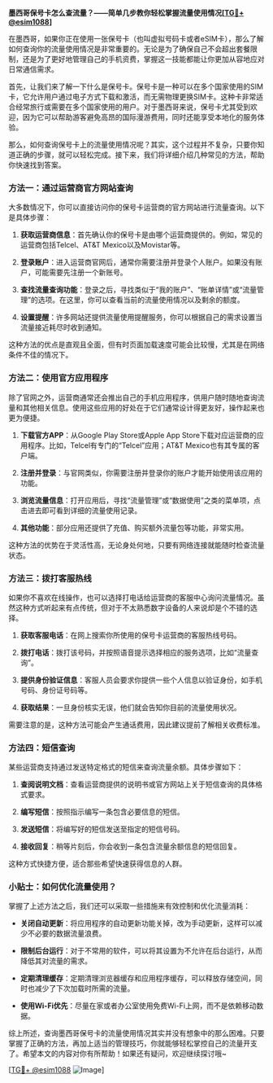 **墨西哥保号卡怎么查流量？——简单几步教你轻松掌握流量使用情况[[TG💪+ @esim1088](https://t.me/s/esim1088)]**

在墨西哥，如果你正在使用一张保号卡（也叫虚拟号码卡或者eSIM卡），那么了解如何查询你的流量使用情况是非常重要的。无论是为了确保自己不会超出套餐限制，还是为了更好地管理自己的手机资费，掌握这一技能都能让你更加从容地应对日常通信需求。

首先，让我们来了解一下什么是保号卡。保号卡是一种可以在多个国家使用的SIM卡，它允许用户通过电子方式下载和激活，而无需物理更换SIM卡。这种卡非常适合经常旅行或需要在多个国家使用的用户。对于墨西哥来说，保号卡尤其受到欢迎，因为它可以帮助游客避免高昂的国际漫游费用，同时还能享受本地化的服务体验。

那么，如何查询保号卡上的流量使用情况呢？其实，这个过程并不复杂，只要你知道正确的步骤，就可以轻松完成。接下来，我们将详细介绍几种常见的方法，帮助你快速找到答案。

### 方法一：通过运营商官方网站查询

大多数情况下，你可以直接访问你的保号卡运营商的官方网站进行流量查询。以下是具体步骤：

1. **获取运营商信息**：首先确认你的保号卡是由哪个运营商提供的。例如，常见的运营商包括Telcel、AT&T Mexico以及Movistar等。
   
2. **登录账户**：进入运营商官网后，通常你需要注册并登录个人账户。如果没有账户，可能需要先注册一个新账号。

3. **查找流量查询功能**：登录之后，寻找类似于“我的账户”、“账单详情”或“流量管理”的选项。在这里，你可以查看当前的流量使用情况以及剩余的额度。

4. **设置提醒**：许多网站还提供流量使用提醒服务，你可以根据自己的需求设置当流量接近耗尽时收到通知。

这种方法的优点是直观且全面，但有时页面加载速度可能会比较慢，尤其是在网络条件不佳的情况下。

### 方法二：使用官方应用程序

除了官网之外，运营商通常还会推出自己的手机应用程序，供用户随时随地查询流量和其他相关信息。使用这些应用的好处在于它们通常设计得更友好，操作起来也更为便捷。

1. **下载官方APP**：从Google Play Store或Apple App Store下载对应运营商的应用程序。比如，Telcel有专门的“Telcel”应用；AT&T Mexico也有其专属的客户端。

2. **注册并登录**：与官网类似，你需要注册并登录你的账户才能开始使用该应用的功能。

3. **浏览流量信息**：打开应用后，寻找“流量管理”或“数据使用”之类的菜单项，点击进去即可看到详细的流量使用记录。

4. **其他功能**：部分应用还提供了充值、购买额外流量包等功能，非常实用。

这种方法的优势在于灵活性高，无论身处何地，只要有网络连接就能随时检查流量状态。

### 方法三：拨打客服热线

如果你不喜欢在线操作，也可以选择打电话给运营商的客服中心询问流量情况。虽然这种方式听起来有点传统，但对于不太熟悉数字设备的人来说却是个不错的选择。

1. **获取客服电话**：在网上搜索你所使用的保号卡运营商的客服热线号码。

2. **拨打电话**：拨打该号码，并按照语音提示选择相应的服务选项，比如“流量查询”。

3. **提供身份验证信息**：客服人员会要求你提供一些个人信息以验证身份，如手机号码、身份证号码等。

4. **获取结果**：一旦身份核实无误，他们就会告知你目前的流量使用状况。

需要注意的是，这种方法可能会产生通话费用，因此建议提前了解相关收费标准。

### 方法四：短信查询

某些运营商支持通过发送特定格式的短信来查询流量余额。具体步骤如下：

1. **查阅说明文档**：查看运营商提供的说明书或官方网站上关于短信查询的具体格式要求。

2. **编写短信**：按照指示编写一条包含必要信息的短信。

3. **发送短信**：将编写好的短信发送至指定的短信号码。

4. **接收回复**：稍等片刻后，你会收到一条包含流量余额信息的短信回复。

这种方式快捷方便，适合那些希望快速获得信息的人群。

### 小贴士：如何优化流量使用？

掌握了上述方法之后，我们还可以采取一些措施来有效控制和优化流量消耗：

- **关闭自动更新**：将应用程序的自动更新功能关掉，改为手动更新，这样可以减少不必要的数据流量浪费。
  
- **限制后台运行**：对于不常用的软件，可以将其设置为不允许在后台运行，从而降低其对流量的需求。

- **定期清理缓存**：定期清理浏览器缓存和应用程序缓存，可以释放存储空间，同时也减少了下次加载时所需的流量。

- **使用Wi-Fi优先**：尽量在家或者办公室使用免费Wi-Fi上网，而不是依赖移动数据。

综上所述，查询墨西哥保号卡的流量使用情况其实并没有想象中的那么困难。只要掌握了正确的方法，再加上适当的管理技巧，你就能够轻松掌控自己的流量开支了。希望本文的内容对你有所帮助！如果还有疑问，欢迎继续探讨哦~

[[TG💪+ @esim1088](https://t.me/s/esim1088) ![Image](https://i.postimg.cc/4NQfJmqS/Snipaste-2025-05-13-00-14-12.png)]